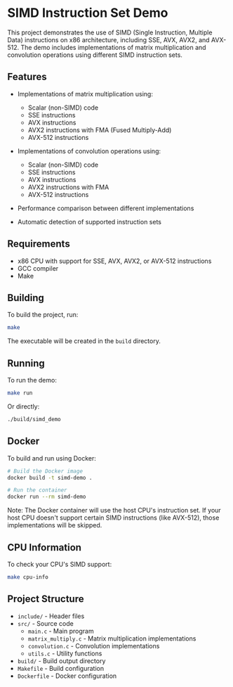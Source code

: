 # SIMD Instruction Set Demo

This project demonstrates the use of SIMD (Single Instruction, Multiple Data) instructions on x86 architecture, including SSE, AVX, AVX2, and AVX-512. The demo includes implementations of matrix multiplication and convolution operations using different SIMD instruction sets.

## Features

- Implementations of matrix multiplication using:
  - Scalar (non-SIMD) code
  - SSE instructions
  - AVX instructions
  - AVX2 instructions with FMA (Fused Multiply-Add)
  - AVX-512 instructions
  
- Implementations of convolution operations using:
  - Scalar (non-SIMD) code
  - SSE instructions
  - AVX instructions
  - AVX2 instructions with FMA
  - AVX-512 instructions
  
- Performance comparison between different implementations
- Automatic detection of supported instruction sets

## Requirements

- x86 CPU with support for SSE, AVX, AVX2, or AVX-512 instructions
- GCC compiler
- Make

## Building

To build the project, run:

```bash
make
```

The executable will be created in the `build` directory.

## Running

To run the demo:

```bash
make run
```

Or directly:

```bash
./build/simd_demo
```

## Docker

To build and run using Docker:

```bash
# Build the Docker image
docker build -t simd-demo .

# Run the container
docker run --rm simd-demo
```

Note: The Docker container will use the host CPU's instruction set. If your host CPU doesn't support certain SIMD instructions (like AVX-512), those implementations will be skipped.

## CPU Information

To check your CPU's SIMD support:

```bash
make cpu-info
```

## Project Structure

- `include/` - Header files
- `src/` - Source code
  - `main.c` - Main program
  - `matrix_multiply.c` - Matrix multiplication implementations
  - `convolution.c` - Convolution implementations
  - `utils.c` - Utility functions
- `build/` - Build output directory
- `Makefile` - Build configuration
- `Dockerfile` - Docker configuration
